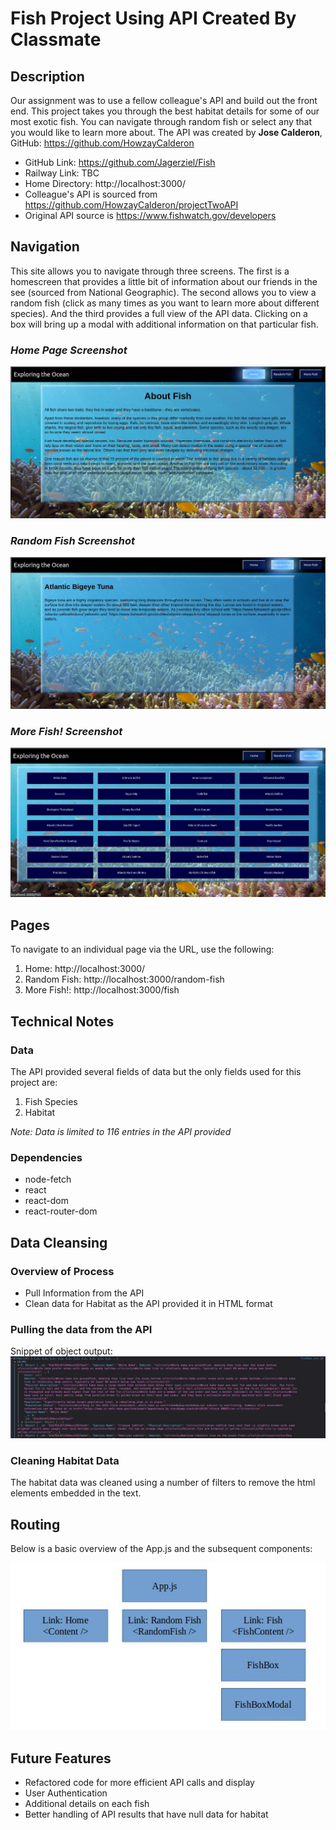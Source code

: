 # Fish Project Using API Created By Classmate

## Description

Our assignment was to use a fellow colleague's API and build out the front end.  This project takes you through the best habitat details for some of our most exotic fish.  You can navigate through random fish or select any that you would like to learn more about.  The API was created by **Jose Calderon**, GitHub: https://github.com/HowzayCalderon

- GitHub Link: https://github.com/Jagerziel/Fish
- Railway Link: TBC
- Home Directory: http://localhost:3000/
- Colleague's API is sourced from https://github.com/HowzayCalderon/projectTwoAPI
- Original API source is https://www.fishwatch.gov/developers

## Navigation

This site allows you to navigate through three screens.  The first is a homescreen that provides a little bit of information about our friends in the see (sourced from National Geographic).  The second allows you to view a random fish (click as many times as you want to learn more about different species).  And the third provides a full view of the API data.  Clicking on a box will bring up a modal with additional information on that particular fish.

### ***Home Page Screenshot***

![Home Page](./public/Images/RM_Img1.jpg)

### ***Random Fish Screenshot***

![Random Fish](./public/Images/RM_Img2.jpg)

### ***More Fish! Screenshot***

![More Fish!](./public/Images/RM_Img3.jpg)

## Pages

To navigate to an individual page via the URL, use the following:
1) Home:  http://localhost:3000/
2) Random Fish: http://localhost:3000/random-fish
3) More Fish!: http://localhost:3000/fish

## Technical Notes

### Data

The API provided several fields of data but the only fields used for this project are:
1) Fish Species
2) Habitat

*Note: Data is limited to 116 entries in the API provided*

### Dependencies

- node-fetch
- react 
- react-dom
- react-router-dom

## Data Cleansing

### Overview of Process

- Pull Information from the API
- Clean data for Habitat as the API provided it in HTML format

### Pulling the data from the API

Snippet of object output:
![All Data](./public/Images/RM_Img4.jpg)

### Cleaning Habitat Data
The habitat data was cleaned using a number of filters to remove the html elements embedded in the text.  

## Routing
Below is a basic overview of the App.js and the subsequent components:

![All Data](./public/Images/RM_Img5.jpg)

## Future Features
- Refactored code for more efficient API calls and display
- User Authentication
- Additional details on each fish
- Better handling of API results that have null data for habitat

